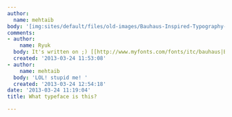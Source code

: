 ```yaml
---
author:
  name: mehtaib
body: '[img:sites/default/files/old-images/Bauhaus-Inspired-Typography-Inside-Bauhaus_3446.jpg]'
comments:
- author:
    name: Ryuk
  body: It's written on ;) [[http://www.myfonts.com/fonts/itc/bauhaus|Bauhaus Heavy]].
  created: '2013-03-24 11:53:08'
- author:
    name: mehtaib
  body: 'LOL! stupid me! '
  created: '2013-03-24 12:54:18'
date: '2013-03-24 11:19:04'
title: What typeface is this?

---
```

